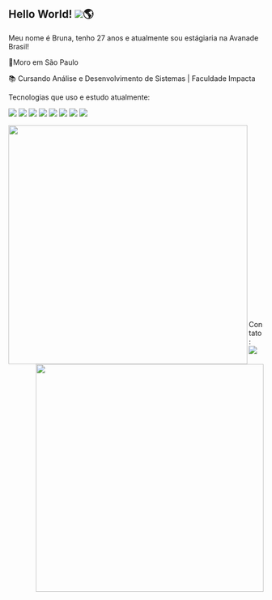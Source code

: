 ## Hello World! <img src="https://img.icons8.com/ultraviolet/20/fa314a/like.png"/>:earth_americas:

Meu nome é Bruna, tenho 27 anos e atualmente sou estágiaria na Avanade Brasil! 

 :house_with_garden:Moro em São Paulo

:books: Cursando Análise e Desenvolvimento de Sistemas | Faculdade Impacta


Tecnologias que uso e estudo atualmente:

<p align="left">
<img src="https://img.icons8.com/color/48/fa314a/html-5--v1.png"/>
<img src="https://img.icons8.com/color/48/fa314a/css3.png"/>
<img src="https://img.icons8.com/color/48/fa314a/javascript.png"/>
<img src="https://img.icons8.com/fluent/48/000000/github.png"/>
<img src="https://img.icons8.com/color/48/000000/git.png"/>
<img src="https://img.icons8.com/color/48/000000/c-sharp-logo.png"/>
<img src="https://img.icons8.com/ios-filled/50/fa314a/angularjs.png"/>
<img src="https://img.icons8.com/color/48/4a90e2/visual-studio-code-2019.png"/>
</p>

<p>
    <img width="472px" align="left" src="https://github-readme-stats.vercel.app/api?username=Bruna-Pianco&theme=tokyonight"/><br/><br/><br/><br/><br/><br/><br/><br/><br/><br/><br/>
     <img width="450px" align="right" src="https://github-readme-stats.vercel.app/api/top-langs/?username=Bruna-Pianco&layout=compact&langs_count=12&theme=tokyonight"/>
</p>
<br/><br/><br/><br/><br/><br/><br/><br/><br/><br/>

<p>
    Contato:
    <a href="https://www.linkedin.com/in/bruna-pianco/"><br/>
    <img src=https://img.shields.io/badge/LinkedIn-0077B5?style=for-the-badge&logo=linkedin&logoColor=white/>
    </a>
</p>

 
  
<!--
**Bruna-Pianco/Bruna-Pianco** is a ✨ _special_ ✨ repository because its `README.md` (this file) appears on your GitHub profile.

Here are some ideas to get you started:

- 🔭 I’m currently working on ...
- 🌱 I’m currently learning ...
- 👯 I’m looking to collaborate on ...
- 🤔 I’m looking for help with ...
- 💬 Ask me about ...
- 📫 How to reach me: ...
- 😄 Pronouns: ...
- ⚡ Fun fact: ...
-->
